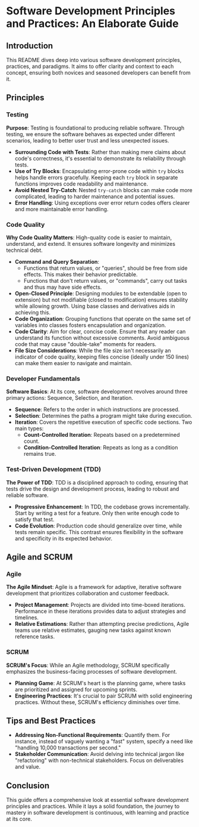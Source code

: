 # Software Development Principles and Practices: An Elaborate Guide

## Introduction

This README dives deep into various software development principles, practices, and paradigms. It aims to offer clarity
and context to each concept, ensuring both novices and seasoned developers can benefit from it.

## Principles

### Testing

**Purpose**: Testing is foundational to producing reliable software. Through testing, we ensure the software behaves as
expected under different scenarios, leading to better user trust and less unexpected issues.

- **Surrounding Code with Tests**: Rather than making mere claims about code's correctness, it's essential to
  demonstrate its reliability through tests.
- **Use of Try Blocks**: Encapsulating error-prone code within `try` blocks helps handle errors gracefully. Keeping
  each `try` block in separate functions improves code readability and maintenance.
- **Avoid Nested Try-Catch**: Nested `try-catch` blocks can make code more complicated, leading to harder maintenance
  and potential issues.
- **Error Handling**: Using exceptions over error return codes offers clearer and more maintainable error handling.

### Code Quality

**Why Code Quality Matters**: High-quality code is easier to maintain, understand, and extend. It ensures software
longevity and minimizes technical debt.

- **Command and Query Separation**:
    - Functions that return values, or "queries", should be free from side effects. This makes their behavior
      predictable.
    - Functions that don't return values, or "commands", carry out tasks and thus may have side effects.
- **Open-Closed Principle**: Designing modules to be extendable (open to extension) but not modifiable (closed to
  modification) ensures stability while allowing growth. Using base classes and derivatives aids in achieving this.
- **Code Organization**: Grouping functions that operate on the same set of variables into classes fosters encapsulation
  and organization.
- **Code Clarity**: Aim for clear, concise code. Ensure that any reader can understand its function without excessive
  comments. Avoid ambiguous code that may cause "double-take" moments for readers.
- **File Size Considerations**: While the file size isn't necessarily an indicator of code quality, keeping files
  concise (ideally under 150 lines) can make them easier to navigate and maintain.

### Developer Fundamentals

**Software Basics**: At its core, software development revolves around three primary actions: Sequence, Selection, and
Iteration.

- **Sequence**: Refers to the order in which instructions are processed.
- **Selection**: Determines the paths a program might take during execution.
- **Iteration**: Covers the repetitive execution of specific code sections. Two main types:
    - **Count-Controlled Iteration**: Repeats based on a predetermined count.
    - **Condition-Controlled Iteration**: Repeats as long as a condition remains true.

### Test-Driven Development (TDD)

**The Power of TDD**: TDD is a disciplined approach to coding, ensuring that tests drive the design and development
process, leading to robust and reliable software.

- **Progressive Enhancement**: In TDD, the codebase grows incrementally. Start by writing a test for a feature. Only
  then write enough code to satisfy that test.
- **Code Evolution**: Production code should generalize over time, while tests remain specific. This contrast ensures
  flexibility in the software and specificity in its expected behavior.

## Agile and SCRUM

### Agile

**The Agile Mindset**: Agile is a framework for adaptive, iterative software development that prioritizes collaboration
and customer feedback.

- **Project Management**: Projects are divided into time-boxed iterations. Performance in these iterations provides data
  to adjust strategies and timelines.
- **Relative Estimations**: Rather than attempting precise predictions, Agile teams use relative estimates, gauging new
  tasks against known reference tasks.

### SCRUM

**SCRUM's Focus**: While an Agile methodology, SCRUM specifically emphasizes the business-facing processes of software
development.

- **Planning Game**: At SCRUM's heart is the planning game, where tasks are prioritized and assigned for upcoming
  sprints.
- **Engineering Practices**: It's crucial to pair SCRUM with solid engineering practices. Without these, SCRUM's
  efficiency diminishes over time.

## Tips and Best Practices

- **Addressing Non-Functional Requirements**: Quantify them. For instance, instead of vaguely wanting a "fast" system,
  specify a need like "handling 10,000 transactions per second."
- **Stakeholder Communication**: Avoid delving into technical jargon like "refactoring" with non-technical stakeholders.
  Focus on deliverables and value.

## Conclusion

This guide offers a comprehensive look at essential software development principles and practices. While it lays a solid
foundation, the journey to mastery in software development is continuous, with learning and practice at its core.
